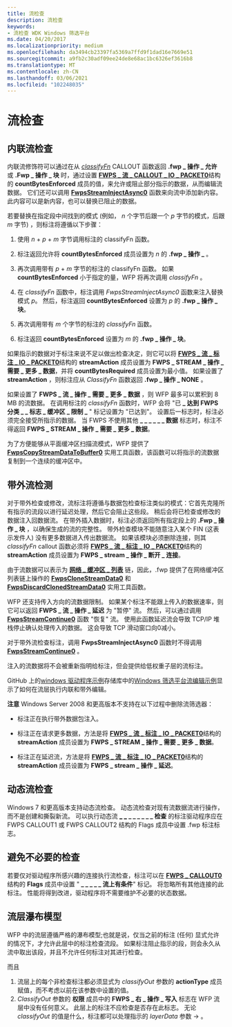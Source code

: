 ```yaml
---
title: 流检查
description: 流检查
keywords:
- 流检查 WDK Windows 筛选平台
ms.date: 04/20/2017
ms.localizationpriority: medium
ms.openlocfilehash: da3494cb23397fa5369a7ffd9f1dad16e7669e51
ms.sourcegitcommit: a9fb2c30adf09ee24de8e68ac1bc6326ef3616b8
ms.translationtype: MT
ms.contentlocale: zh-CN
ms.lasthandoff: 03/06/2021
ms.locfileid: "102248035"
---
```

# <a name="stream-inspection"></a>流检查


## <a name="inline-stream-inspection"></a>内联流检查


内联流修饰符可以通过在从 [*classifyFn*](/windows-hardware/drivers/ddi/fwpsk/nc-fwpsk-fwps_callout_classify_fn0) CALLOUT 函数返回 **.fwp \_ 操作 \_ 允许** 或 **.Fwp \_ 操作 \_ 块** 时，通过设置 [**FWPS \_ 流 \_ CALLOUT \_ IO \_ PACKET0**](/windows-hardware/drivers/ddi/fwpsk/ns-fwpsk-fwps_stream_callout_io_packet0_)结构的 **countBytesEnforced** 成员的值，来允许或阻止部分指示的数据，从而编辑流数据。 它们还可以调用 [**FwpsStreamInjectAsync0**](/windows-hardware/drivers/ddi/fwpsk/nf-fwpsk-fwpsstreaminjectasync0) 函数来向流中添加新内容。 此内容可以是新内容，也可以替换已阻止的数据。

若要替换在指定段中间找到的模式 (例如， *n* 个字节后跟一个 *p* 字节的模式，后跟 *m* 字节) ，则标注将遵循以下步骤：

1.  使用 *n*  +  *p*  +  *m* 字节调用标注的 classifyFn 函数。

2.  标注返回允许将 **countBytesEnforced** 成员设置为 *n* 的 **.fwp \_ 操作 \_** 。

3.  再次调用带有 *p*  +  *m* 字节的标注的 classifyFn 函数。 如果 **countBytesEnforced** 小于指定的量，WFP 将再次调用 *classifyFn* 。

4.  在 *classifyFn* 函数中，标注调用 *FwpsStreamInjectAsync0* 函数来注入替换模式 *p*。 然后，标注返回 **countBytesEnforced** 设置为 *p* 的 **.fwp \_ 操作 \_ 块**。

5.  再次调用带有 *m* 个字节的标注的 *classifyFn* 函数。

6.  标注返回 **countBytesEnforced** 设置为 *m* 的 **.fwp \_ 操作 \_ 块**。

如果指示的数据对于标注来说不足以做出检查决定，则它可以将 [**FWPS \_ 流 \_ 标注 \_ IO \_ PACKET0**](/windows-hardware/drivers/ddi/fwpsk/ns-fwpsk-fwps_stream_callout_io_packet0_)结构的 **streamAction** 成员设置为 **FWPS \_ STREAM \_ 操作 \_ 需要 \_ 更多 \_ 数据**，并将 **countBytesRequired** 成员设置为最小值。 如果设置了 **streamAction** ，则标注应从 *ClassifyFn* 函数返回 **.fwp \_ 操作 \_ NONE** 。

如果设置了 **FWPS \_ 流 \_ 操作 \_ 需要 \_ 更多 \_ 数据** ，则 WFP 最多可以累积到 8 MB 的流数据。 在调用标注的 *classifyFn* 函数时，WFP 会将 "已 **\_ 达到 FWPS 分类 \_ \_ 标志 \_ 缓冲区 \_ 限制 \_** " 标记设置为 "已达到"。 设置后一标志时，标注必须完全接受所指示的数据。 当 FWPS 不使用其他 **\_ \_ \_ \_ \_ \_ 数据** 标志时，标注不得返回 **FWPS \_ STREAM \_ 操作 \_ 需要 \_ 更多 \_ 数据**。

为了方便能够从平面缓冲区扫描流模式，WFP 提供了 [**FwpsCopyStreamDataToBuffer0**](/windows-hardware/drivers/ddi/fwpsk/nf-fwpsk-fwpscopystreamdatatobuffer0) 实用工具函数，该函数可以将指示的流数据复制到一个连续的缓冲区中。

## <a name="out-of-band-stream-inspection"></a>带外流检测


对于带外检查或修改，流标注将遵循与数据包检查标注类似的模式：它首先克隆所有指示的流段以进行延迟处理，然后它会阻止这些段。 稍后会将已检查或修改的数据注入回数据流。 在带外插入数据时，标注必须返回所有指定段上的 **.Fwp \_ 操作 \_ 块** ，以确保生成的流的完整性。 带外检查模块不能随意注入某个 FIN (这表示发件人) 没有更多数据进入传出数据流。 如果该模块必须删除连接，则其 *classifyFn* callout 函数必须将 [**FWPS \_ 流 \_ 标注 \_ IO \_ PACKET0**](/windows-hardware/drivers/ddi/fwpsk/ns-fwpsk-fwps_stream_callout_io_packet0_)结构的 **streamAction** 成员设置为 **FWPS \_ stream \_ 操作 \_ 断开 \_ 连接**。

由于流数据可以表示为 [**网络 \_ 缓冲区 \_ 列表**](/windows-hardware/drivers/ddi/nbl/ns-nbl-net_buffer_list) 链，因此，.fwp 提供了在网络缓冲区列表链上操作的 [**FwpsCloneStreamData0**](/windows-hardware/drivers/ddi/fwpsk/nf-fwpsk-fwpsclonestreamdata0) 和 [**FwpsDiscardClonedStreamData0**](/windows-hardware/drivers/ddi/fwpsk/nf-fwpsk-fwpsdiscardclonedstreamdata0) 实用工具函数。

WFP 还支持传入方向的流数据限制。 如果某个标注不能跟上传入的数据速率，则它可以返回 **FWPS \_ 流 \_ 操作 \_ 延迟** 为 "暂停" 流。 然后，可以通过调用 [**FwpsStreamContinue0**](/windows-hardware/drivers/ddi/fwpsk/nf-fwpsk-fwpsstreamcontinue0) 函数 "恢复" 流。 使用此函数延迟流会导致 TCP/IP 堆栈停止确认处理传入的数据。 这会导致 TCP 滑动窗口向0减小。

对于带外流检查标注，调用 **FwpsStreamInjectAsync0** 函数时不得调用 [**FwpsStreamContinue0**](/windows-hardware/drivers/ddi/fwpsk/nf-fwpsk-fwpsstreamcontinue0) 。

注入的流数据将不会被重新指明给标注，但会提供给低权重子层的流标注。

GitHub 上的[windows 驱动程序示例](https://go.microsoft.com/fwlink/p/?LinkId=616507)存储库中的[Windows 筛选平台流编辑示例](https://go.microsoft.com/fwlink/p/?LinkId=617933)显示了如何在流层执行内联和带外编辑。

**注意**  Windows Server 2008 和更高版本不支持在以下过程中删除流筛选器：
-   标注正在执行带外数据包注入。

-   标注正在请求更多数据，方法是将 [**FWPS \_ 流 \_ 标注 \_ IO \_ PACKET0**](/windows-hardware/drivers/ddi/fwpsk/ns-fwpsk-fwps_stream_callout_io_packet0_)结构的 **streamAction** 成员设置为 **FWPS \_ STREAM \_ 操作 \_ 需要 \_ 更多 \_ 数据**。

-   标注正在延迟流，方法是将 [**FWPS \_ 流 \_ 标注 \_ IO \_ PACKET0**](/windows-hardware/drivers/ddi/fwpsk/ns-fwpsk-fwps_stream_callout_io_packet0_)结构的 **streamAction** 成员设置为 **FWPS \_ stream \_ 操作 \_ 延迟**。

 

## <a name="dynamic-stream-inspection"></a>动态流检查


Windows 7 和更高版本支持动态流检查。 动态流检查对现有流数据流进行操作，而不是创建和撕裂新流。 可以执行动态流 [**\_**](/windows-hardware/drivers/ddi/fwpsk/ns-fwpsk-fwps_callout2_) [**\_**](/windows-hardware/drivers/ddi/fwpsk/ns-fwpsk-fwps_callout1_) **\_ \_ \_ \_ \_ \_ 检查** 的标注驱动程序应在 FWPS CALLOUT1 或 FWPS CALLOUT2 结构的 Flags 成员中设置 .fwp 标注标志。

## <a name="avoiding-unnecessary-inspections"></a>避免不必要的检查


若要仅对驱动程序所感兴趣的连接执行流检查，标注可以在 [**FWPS \_ CALLOUT0**](/windows-hardware/drivers/ddi/fwpsk/ns-fwpsk-fwps_callout0_)结构的 **Flags** 成员中设置 " **\_ \_ \_ \_ \_ 流上有条件**" 标记。 将忽略所有其他连接的此标注。 性能将得到改进，驱动程序将不需要维护不必要的状态数据。

## <a name="stream-layer-waterfall-model"></a>流层瀑布模型

WFP 中的流层遵循严格的瀑布模型;也就是说，仅当之前的标注 (任何) 显式允许的情况下，才允许此层中的标注检查流段。 如果标注阻止指示的段，则会永久从流中取出该段，并且不允许任何标注对其进行检查。

而且

1. 流层上的每个非检查标注都必须显式为 *classifyOut* 参数的 **actionType** 成员赋值，而不考虑以前在该参数中设置的值。
2. *ClassifyOut* 参数的 **权限** 成员中的 **FWPS \_ 右 \_ 操作 \_ 写入** 标志在 WFP 流层中没有任何意义。 此层上的标注不应检查是否存在此标志。 无论 *classifyOut* 的值是什么，标注都可以处理指示的 *layerData* 参数 -> 。

 

